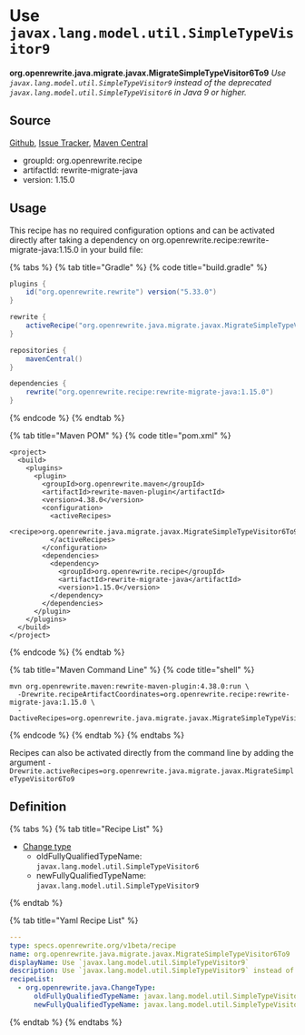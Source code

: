 # Use `javax.lang.model.util.SimpleTypeVisitor9`

**org.openrewrite.java.migrate.javax.MigrateSimpleTypeVisitor6To9**
_Use `javax.lang.model.util.SimpleTypeVisitor9` instead of the deprecated `javax.lang.model.util.SimpleTypeVisitor6` in Java 9 or higher._

## Source

[Github](https://github.com/openrewrite/rewrite-migrate-java), [Issue Tracker](https://github.com/openrewrite/rewrite-migrate-java/issues), [Maven Central](https://search.maven.org/artifact/org.openrewrite.recipe/rewrite-migrate-java/1.15.0/jar)

* groupId: org.openrewrite.recipe
* artifactId: rewrite-migrate-java
* version: 1.15.0


## Usage

This recipe has no required configuration options and can be activated directly after taking a dependency on org.openrewrite.recipe:rewrite-migrate-java:1.15.0 in your build file:

{% tabs %}
{% tab title="Gradle" %}
{% code title="build.gradle" %}
```groovy
plugins {
    id("org.openrewrite.rewrite") version("5.33.0")
}

rewrite {
    activeRecipe("org.openrewrite.java.migrate.javax.MigrateSimpleTypeVisitor6To9")
}

repositories {
    mavenCentral()
}

dependencies {
    rewrite("org.openrewrite.recipe:rewrite-migrate-java:1.15.0")
}
```
{% endcode %}
{% endtab %}

{% tab title="Maven POM" %}
{% code title="pom.xml" %}
```markup
<project>
  <build>
    <plugins>
      <plugin>
        <groupId>org.openrewrite.maven</groupId>
        <artifactId>rewrite-maven-plugin</artifactId>
        <version>4.38.0</version>
        <configuration>
          <activeRecipes>
            <recipe>org.openrewrite.java.migrate.javax.MigrateSimpleTypeVisitor6To9</recipe>
          </activeRecipes>
        </configuration>
        <dependencies>
          <dependency>
            <groupId>org.openrewrite.recipe</groupId>
            <artifactId>rewrite-migrate-java</artifactId>
            <version>1.15.0</version>
          </dependency>
        </dependencies>
      </plugin>
    </plugins>
  </build>
</project>
```
{% endcode %}
{% endtab %}

{% tab title="Maven Command Line" %}
{% code title="shell" %}
```shell
mvn org.openrewrite.maven:rewrite-maven-plugin:4.38.0:run \
  -Drewrite.recipeArtifactCoordinates=org.openrewrite.recipe:rewrite-migrate-java:1.15.0 \
  -DactiveRecipes=org.openrewrite.java.migrate.javax.MigrateSimpleTypeVisitor6To9
```
{% endcode %}
{% endtab %}
{% endtabs %}

Recipes can also be activated directly from the command line by adding the argument `-Drewrite.activeRecipes=org.openrewrite.java.migrate.javax.MigrateSimpleTypeVisitor6To9`

## Definition

{% tabs %}
{% tab title="Recipe List" %}
* [Change type](../../../java/changetype.md)
  * oldFullyQualifiedTypeName: `javax.lang.model.util.SimpleTypeVisitor6`
  * newFullyQualifiedTypeName: `javax.lang.model.util.SimpleTypeVisitor9`

{% endtab %}

{% tab title="Yaml Recipe List" %}
```yaml
---
type: specs.openrewrite.org/v1beta/recipe
name: org.openrewrite.java.migrate.javax.MigrateSimpleTypeVisitor6To9
displayName: Use `javax.lang.model.util.SimpleTypeVisitor9`
description: Use `javax.lang.model.util.SimpleTypeVisitor9` instead of the deprecated `javax.lang.model.util.SimpleTypeVisitor6` in Java 9 or higher.
recipeList:
  - org.openrewrite.java.ChangeType:
      oldFullyQualifiedTypeName: javax.lang.model.util.SimpleTypeVisitor6
      newFullyQualifiedTypeName: javax.lang.model.util.SimpleTypeVisitor9

```
{% endtab %}
{% endtabs %}
